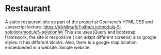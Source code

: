 # Restaurant
A static restaurant site as part of the project at Coursera's HTML,CSS and Javascript lecture.
https://nikhilmufc7.github.io/module-5-solution/module5-solution/#/
This site uses jQuery and bootstrap framework, the site is responsive ( can adapt different screens) also google styles.
It has different blocks. Also, there is a google map location embeddeded in a website. Simple website.